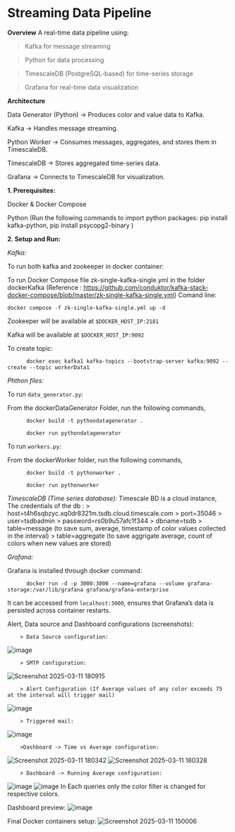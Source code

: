 # Streaming Data Pipeline

**Overview**
A real-time data pipeline using:
>Kafka for message streaming

>Python for data processing

>TimescaleDB (PostgreSQL-based) for time-series storage

>Grafana for real-time data visualization

**Architecture**

Data Generator (Python) → Produces color and value data to Kafka.

Kafka → Handles message streaming.

Python Worker → Consumes messages, aggregates, and stores them in TimescaleDB.

TimescaleDB → Stores aggregated time-series data.

Grafana → Connects to TimescaleDB for visualization.

**1. Prerequisites:**

  Docker & Docker Compose
  
  Python (Run the following commands to import python packages: pip install kafka-python, pip install psycopg2-binary )
  
**2. Setup and Run:**

  *Kafka:*
  
  To run both kafka and zookeeper in docker container:
  
  To run Docker Compose file zk-single-kafka-single.yml in the folder dockerKafka (Reference : https://github.com/conduktor/kafka-stack-docker-compose/blob/master/zk-single-kafka-single.yml) Comand line:
        
  ```
  docker compose -f zk-single-kafka-single.yml up -d
  ```
        
  Zookeeper will be available at `$DOCKER_HOST_IP:2181`
  
  Kafka will be available at `$DOCKER_HOST_IP:9092`
  
  To create topic:
  
  ```
        docker exec kafka1 kafka-topics --bootstrap-server kafka:9092 --create --topic workerData1
  ```
        
  *Phthon files:*
  
  To run `data_generator.py`:
  
  From the dockerDataGenerator Folder, run the following commands,
  
  ```
        docker build -t pythondatagenerator .

        docker run pythondatagenerator
  ```
        
  To run `workers.py`:
  
  From the dockerWorker folder, run the following commands,
  
  ```
        docker build -t pythonworker .

        docker run pythonworker
   ```
  
  *TimescaleDB (Time series database):* 
        Timescale BD is a cloud instance,
        The credentials of the db :
                        > host=t4h6sqbzyc.xq0dr8321m.tsdb.cloud.timescale.com
                        > port=35046
                        > user=tsdbadmin
                        > password=rs0b9u57afc1f344
                        > dbname=tsdb
                        > table=message (to save sum, average, timestamp of color values collected in the interval)
                        > table=aggregate (to save aggrigate average, count of colors when new values are stored)
                        
  *Grafana:*
  
  Grafana is installed through docker command:
  
  ```
        docker run -d -p 3000:3000 --name=grafana --volume grafana-storage:/var/lib/grafana grafana/grafana-enterprise
  ```
        
  It can be accessed from `localhost:3000`, ensures that Grafana’s data is persisted across container restarts.
        
  Alert, Data source and Dashboard configurations (screenshots):
        
        > Data Source configuration:
        
  ![image](https://github.com/user-attachments/assets/aa9f8c88-6c6a-4f09-91ce-4ad986124dad)
  
        > SMTP configuration:
        
  ![Screenshot 2025-03-11 180915](https://github.com/user-attachments/assets/396d3842-e545-4f55-b773-d53e1b2b42b9)
  
        > Alert Configuration (If Average values of any color exceeds 75 at the interval will trigger mail)
        
  ![image](https://github.com/user-attachments/assets/675c90a1-4d29-4e09-8f32-3bbd48e4318c)
  
        > Triggered mail:
        
  ![image](https://github.com/user-attachments/assets/6df7f161-1e92-4dd8-a9c6-34af684c041f)
  
        >Dashboard -> Time vs Average configuration:
        
  ![Screenshot 2025-03-11 180342](https://github.com/user-attachments/assets/46179489-f44e-472b-ab93-9da42c1d755b)
        ![Screenshot 2025-03-11 180328](https://github.com/user-attachments/assets/bf086efa-5449-4c47-88a8-1ffce27e6c96)
        
        > Dashboard -> Running Average configuration:
        
  ![image](https://github.com/user-attachments/assets/646c5036-acf8-43d9-9979-c3ce2e513a60)
  ![image](https://github.com/user-attachments/assets/ebd1eb92-ef0c-4e2b-8523-fcaed1b49db6)
        In Each queries only the color filter is changed for respective colors.

  Dashboard preview:
        ![image](https://github.com/user-attachments/assets/0be3fd3e-80b7-4c40-85a5-26c4a7f1ccfb)
        
Final Docker containers setup:
![Screenshot 2025-03-11 150006](https://github.com/user-attachments/assets/28d8d149-4913-4e0b-b24a-0d379ff91ff4)
